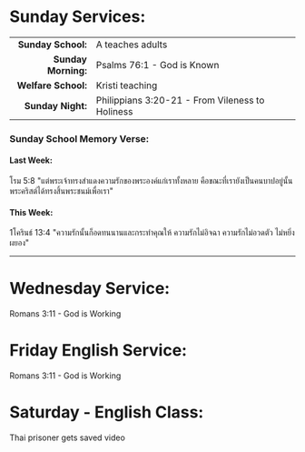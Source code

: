 # Sunday Services:

| | |
| --:|:-- |
| **Sunday School:**  |	A teaches adults
| **Sunday Morning:** |	Psalms 76:1 - God is Known
| **Welfare School:** |	Kristi teaching
| **Sunday Night:**   | Philippians 3:20-21 - From Vileness to Holiness

### Sunday School Memory Verse:
#### Last Week: 

โรม 5:8 "แต่พระเจ้าทรงสำแดงความรักของพระองค์แก่เราทั้งหลาย คือขณะที่เรายังเป็นคนบาปอยู่นั้น พระคริสต์ได้ทรงสิ้นพระชนม์เพื่อเรา"

#### This Week:

1โครินธ์ 13:4 "ความรักนั้นก็อดทนนานและกระทำคุณให้ ความรักไม่อิจฉา ความรักไม่อวดตัว ไม่หยิ่งผยอง"

---
# Wednesday Service:

Romans 3:11 - God is Working

# Friday English Service:

Romans 3:11 - God is Working

# Saturday - English Class:

Thai prisoner gets saved video